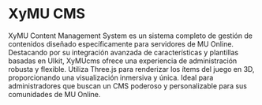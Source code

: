 # XyMU CMS
XyMU Content Management System es un sistema completo de gestión de contenidos diseñado específicamente para servidores de MU Online. Destacando por su integración avanzada de características y plantillas basadas en UIkit, XyMUcms ofrece una experiencia de administración robusta y flexible. Utiliza Three.js para renderizar los ítems del juego en 3D, proporcionando una visualización inmersiva y única. Ideal para administradores que buscan un CMS poderoso y personalizable para sus comunidades de MU Online.
